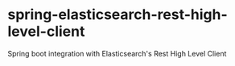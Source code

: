 # spring-elasticsearch-rest-high-level-client
Spring boot integration with Elasticsearch's Rest High Level Client
